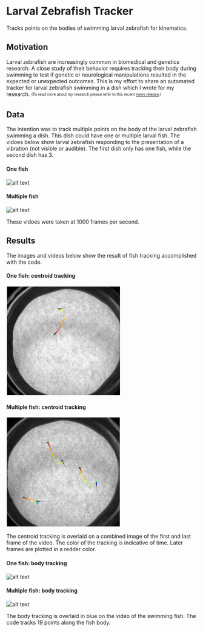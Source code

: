 # Larval Zebrafish Tracker
Tracks points on the bodies of swimming larval zebrafish for kinematics.

## Motivation
Larval zebrafish are increasingly common in biomedical and genetics research. A close study of their behavior requires tracking their body during swimming to test if genetic or neurological manipulations resulted in the expected or unexpected outcomes. This is my effort to share an automated tracker for larval zebrafish swimming in a dish which I wrote for my research. <sub><sup>(To read more about my research please refer to this recent [news release](http://www.mccormick.northwestern.edu/news/articles/2017/09/neuroscientists-explore-the-risky-business-of-self-preservation.html?utm_source=internal-newsletter-09-20-17&utm_medium=email&utm_campaign=internal-newsletter&utm_content=email-position1&lipi=urn%3Ali%3Apage%3Ad_flagship3_profile_view_base_treasury%3BLZ1jOlhkT4W4E32VTWgHTg%3D%3D).)</sup></sub>

## Data
The intention was to track multiple points on the body of the larval zebrafish swimming a dish. This dish could have one or multiple larval fish. The vidoes below show larval zebrafish responding to the presentation of a vibration (not visible or audible). The first dish only has one fish, while the second dish has 3. 

#### One fish
![alt text](https://github.com/MiningMyBusiness/LarvalZebrafishTracker/raw/master/OneFish_crop.gif "One Fish")

#### Multiple fish
![alt text](https://github.com/MiningMyBusiness/LarvalZebrafishTracker/raw/master/MultipleFish_crop.gif "Multiple Fish")

These vidoes were taken at 1000 frames per second.

## Results
The images and videos below show the result of fish tracking accomplished with the code. 

#### One fish: centroid tracking
<img src="https://github.com/MiningMyBusiness/LarvalZebrafishTracker/raw/master/OneFish_centroid.jpg" width="300">

#### Multiple fish: centroid tracking
<img src="https://github.com/MiningMyBusiness/LarvalZebrafishTracker/raw/master/MultipleFish_centroid.jpg" width="300">

The centroid tracking is overlaid on a combined image of the first and last frame of the video. The color of the tracking is indicative of time. Later frames are plotted in a redder color. 

#### One fish: body tracking
![alt text](https://github.com/MiningMyBusiness/LarvalZebrafishTracker/raw/master/OneFish_tracked_crop.gif "One Fish")

#### Multiple fish: body tracking
![alt text](https://github.com/MiningMyBusiness/LarvalZebrafishTracker/raw/master/MultipleFish_tracked_crop.gif "Multiple Fish")

The body tracking is overlaid in blue on the video of the swimming fish. The code tracks 19 points along the fish body. 
